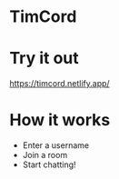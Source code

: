 # TimCord


# Try it out
 https://timcord.netlify.app/
# How it works
  - Enter a username
  - Join a room
  - Start chatting!
  
